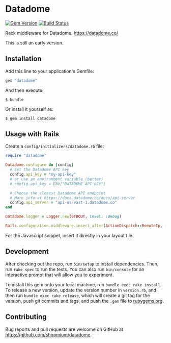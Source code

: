 # Datadome

[![Gem Version](https://badge.fury.io/rb/datadome.svg)](https://badge.fury.io/rb/datadome) [![Build Status](https://travis-ci.org/shopmium/datadome.svg?branch=master)](https://travis-ci.org/shopmium/datadome)

Rack middleware for Datadome. https://datadome.co/

This is still an early version.

## Installation

Add this line to your application's Gemfile:

```ruby
gem "datadome"
```

And then execute:

    $ bundle

Or install it yourself as:

    $ gem install datadome

## Usage with Rails

Create a `config/initializers/datadome.rb` file:

```ruby
require "datadome"

Datadome.configure do |config|
  # Set the Datadome API key
  config.api_key = "my-api-key"
  # or use an environment variable (better)
  # config.api_key = ENV["DATADOME_API_KEY"]

  # Choose the closest Datadome API endpoint
  # More info at https://docs.datadome.co/docs/api-server
  config.api_server = "api-us-east-1.datadome.co"
end

Datadome.logger = Logger.new(STDOUT, level: :debug)

Rails.configuration.middleware.insert_after(ActionDispatch::RemoteIp, ::Datadome::Rack)
```

For the Javascript snippet, insert it directly in your layout file.

## Development

After checking out the repo, run `bin/setup` to install dependencies. Then, run `rake spec` to run the tests. You can also run `bin/console` for an interactive prompt that will allow you to experiment.

To install this gem onto your local machine, run `bundle exec rake install`. To release a new version, update the version number in `version.rb`, and then run `bundle exec rake release`, which will create a git tag for the version, push git commits and tags, and push the `.gem` file to [rubygems.org](https://rubygems.org).

## Contributing

Bug reports and pull requests are welcome on GitHub at https://github.com/shopmium/datadome.
